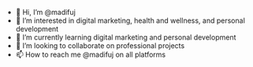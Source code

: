 - 👋 Hi, I’m @madifuj
- 👀 I’m interested in digital marketing, health and wellness, and personal development
- 🌱 I’m currently learning digital marketing and personal development
- 💞️ I’m looking to collaborate on professional projects
- 📫 How to reach me @madifuj on all platforms

<!---
madifuj/madifuj is a ✨ special ✨ repository because its `README.md` (this file) appears on your GitHub profile.
You can click the Preview link to take a look at your changes.
--->
